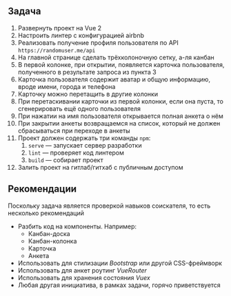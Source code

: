 ## Задача 

1. Развернуть проект на Vue 2
2. Настроить линтер с конфигурацией airbnb
3. Реализовать получение профиля пользователя по API `https://randomuser.me/api`
4. На главной странице сделать трёхколоночную сетку, а-ля канбан
5. В первой колонке, при открытии, появляется карточка пользователя, полученного в результате запроса из пункта 3
6. Карточка пользователя содержит аватар и общую информацию, вроде имени, города и телефона
7. Карточку можно перетащить в другие колонки
8. При перетаскивании карточки из первой колонки, если она пуста, то сгенерировать ещё одного пользователя
9. При нажатии на имя пользователя открывается полная анкета о нём
10. При закрытии анкеты возвращаемся на список, который не должен сбрасываться при переходе в анкеты
11. Проект должен содержать три команды `npm`:
	1. `serve` — запускает сервер разработки
	2. `lint` — проверяет код линтером
	3. `build` — собирает проект
12. Залить проект на гитлаб/гитхаб с публичным доступом

## Рекомендации

Поскольку задача является проверкой навыков соискателя, то есть несколько рекомендаций

- Разбить код на компоненты. Например:
	- Канбан-доска
	- Канбан-колонка
	- Карточка
	- Анкета
- Использовать для стилизации *Bootstrap* или другой CSS-фреймворк
- Использовать для анкет роутинг *VueRouter*
- Использовать для хранения состояния *Vuex*
- Любая другая инициатива, в рамках задачи, горячо приветствуется